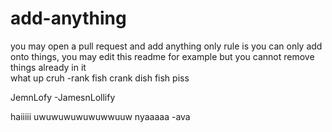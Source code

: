 # add-anything
 you may open a pull request and add anything
 only rule is you can only add onto things, you may edit this readme for example but you cannot remove things already in it 
 <br> what up cruh -rank fish
 crank dish fish piss

JemnLofy -JamesnLollify

 haiiiii uwuwuwuwuwuwwuuw nyaaaaa -ava 
